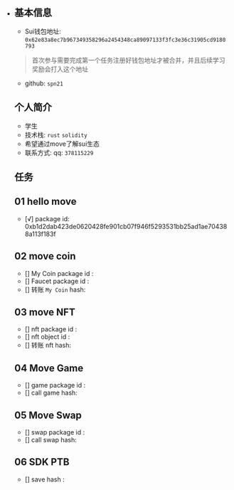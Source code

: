 - ## 基本信息
  - Sui钱包地址: `0x62e83a8ec7b967349358296a2454348ca89097133f3fc3e36c31905cd9180793`
  > 首次参与需要完成第一个任务注册好钱包地址才被合并，并且后续学习奖励会打入这个地址
  - github: `spn21`

  ## 个人简介
  - 学生
  - 技术栈: `rust` `solidity`
  - 希望通过move了解sui生态
  - 联系方式: qq: `378115229` 

  ## 任务

  ##   01 hello move  
  - [√] package id: 0xb1d2dab423de0620428fe901cb07f946f5293531bb25ad1ae704388a113f183f
  ##   02 move coin
  - [] My Coin package id : 
  - [] Faucet package id : 
  - [] 转账 `My Coin` hash:

  ##   03 move NFT
  - [] nft package id :
  - [] nft object id : 
  - [] 转账 nft  hash:

  ##   04 Move Game
  - [] game package id :
  - [] call game hash:

  ##   05 Move Swap
  - [] swap package id :
  - [] call swap hash:

  ##   06 SDK PTB
  - [] save hash :